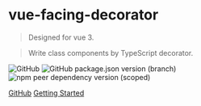 # vue-facing-decorator

> Designed for vue 3. 

> Write class components by TypeScript decorator.

![GitHub](https://img.shields.io/github/license/facing-dev/vue-facing-decorator) ![GitHub package.json version (branch)](https://img.shields.io/github/package-json/v/facing-dev/vue-facing-decorator/release) ![npm peer dependency version (scoped)](https://img.shields.io/npm/dependency-version/vue-facing-decorator/peer/vue)

[GitHub](https://github.com/facing-dev/vue-facing-decorator) [Getting Started](#information)